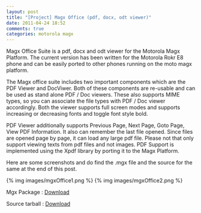 ```yaml
---
layout: post
title: "[Project] Magx Office (pdf, docx, odt viewer)"
date: 2011-04-24 18:52
comments: true
categories: motorola magx
---
```


Magx Office Suite is a pdf, docx and odt viewer for the Motorola Magx Platform. The current version has been written for the Motorola Rokr E8 phone and can be easily ported to other phones running on the moto magx platform.

The Magx office suite includes two important components which are the PDF Viewer and DocViwer. Both of these components are re-usable and can be used as stand alone PDF / Doc viewers. These also supports MIME types, so you can associate the file types with PDF / Doc viewer accordingly. Both the viewer supports full screen modes and supports increasing or decreasing fonts and toggle font style bold.

PDF Viewer additionally supports Previous Page, Next Page, Goto Page, View PDF Information. It also can remember the last file opened. Since files are opened page by page, it can load any large pdf file. Please not that only support viewing texts from pdf files and not images.
PDF Support is implemented using the Xpdf library by porting it to the Magx Platform.

Here are some screenshots and do find the .mgx file and the source for the same at the end of this post.

{% img images/mgxOffice1.png %}
{% img images/mgxOffice2.png %}

Mgx Package : [Download](http://dl.dropbox.com/u/12319078/magxoffice.mgx)

Source tarball : [Download](http://dl.dropbox.com/u/12319078/magxOffice.tar.gz)

